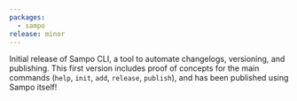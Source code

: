 ```yaml
---
packages:
  - sampo
release: minor
---
```


Initial release of Sampo CLI, a tool to automate changelogs, versioning, and publishing. This first version includes proof of concepts for the main commands (`help`, `init`, `add`, `release`, `publish`), and has been published using Sampo itself!
